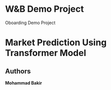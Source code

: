 # W&B Demo Project
Oboarding Demo Project

# Market Prediction Using Transformer Model

## Authors

**Mohammad Bakir** 